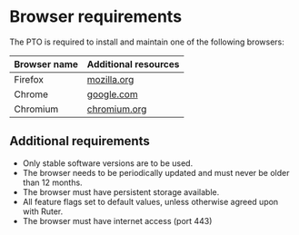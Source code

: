 # Browser requirements

The PTO is required to install and maintain one of the following browsers: 

| Browser name | Additional resources                                  |
|--------------|-------------------------------------------------------|
| Firefox      | [mozilla.org](https://www.mozilla.org/en-US/firefox/) |
| Chrome       | [google.com](https://www.google.com/chrome/)          |
| Chromium     | [chromium.org](https://www.chromium.org/Home/)        |


## Additional requirements

- Only stable software versions are to be used. 
- The browser needs to be periodically updated and must never be older than 12 months.
- The browser must have persistent storage available. 
- All feature flags set to default values, unless otherwise agreed upon with Ruter.
- The browser must have internet access (port 443)
